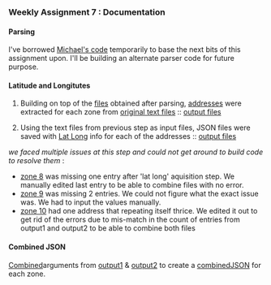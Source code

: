 ### **Weekly Assignment 7 : Documentation**

#### Parsing

I've borrowed [Michael's code](https://github.com/wolfm2/data-structures/blob/master/week_7/parseZones.js) temporarily to base the next bits of this assignment upon. I'll be building an alternate parser code for future purpose.

#### Latitude and Longitutes

1. Building on top of the [files](https://github.com/aaditirokade/data-structures/tree/master/weekly_assignment7/dump/output) obtained after parsing, [addresses](https://github.com/aaditirokade/data-structures/blob/master/weekly_assignment7/addresses.js) were extracted for each zone from [original text files](https://github.com/aaditirokade/data-structures/tree/master/weekly%20assignment1/data) :: [output files](https://github.com/aaditirokade/data-structures/tree/master/weekly_assignment7/dump)

2. Using the text files from previous step as input files, JSON files were saved with [Lat Long](https://github.com/aaditirokade/data-structures/blob/master/weekly_assignment7/latlong.js) info for each of the addresses :: [output files](https://github.com/aaditirokade/data-structures/tree/master/weekly_assignment7/dump)

*we faced multiple issues at this step and could not get around to build code to resolve them* :
- [zone 8](https://github.com/aaditirokade/data-structures/blob/master/weekly_assignment7/dump/m08Address.json) was missing one entry after 'lat long' aquisition step. We manually edited last entry to be able to combine files with no error.
- [zone 9](https://github.com/aaditirokade/data-structures/blob/master/weekly_assignment7/dump/m09Address.json) was missing 2 entries. We could not figure what the exact issue was. We had to input the values manually.
- [zone 10](https://github.com/aaditirokade/data-structures/blob/master/weekly_assignment7/dump/m10Address.json) had one address that repeating itself thrice. We edited it out to get rid of the errors due to mis-match in the count of entries from output1 and output2 to be able to combine both files

#### Combined JSON

[Combined](https://github.com/aaditirokade/data-structures/blob/master/weekly_assignment7/week7final.js)arguments from [output1](https://github.com/aaditirokade/data-structures/tree/master/weekly_assignment7/dump/output) & [output2](https://github.com/aaditirokade/data-structures/tree/master/weekly_assignment7/dump) to create a [combinedJSON](https://github.com/aaditirokade/data-structures/tree/master/weekly_assignment7) for each zone.
